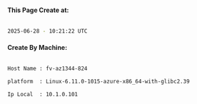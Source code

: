 
   
#### This Page Create at:

```bash

2025-06-28 - 10:21:22 UTC

```

#### Create By Machine:

```bash

Host Name : fv-az1344-824

platform  : Linux-6.11.0-1015-azure-x86_64-with-glibc2.39

Ip Local  : 10.1.0.101

```

